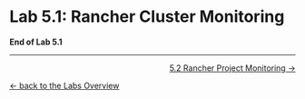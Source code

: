 # Lab 5.1: Rancher Cluster Monitoring


**End of Lab 5.1**

---

<p width="100px" align="right"><a href="52_projectmonitoring.md">5.2 Rancher Project Monitoring →</a></p>

[← back to the Labs Overview](../README.md)

